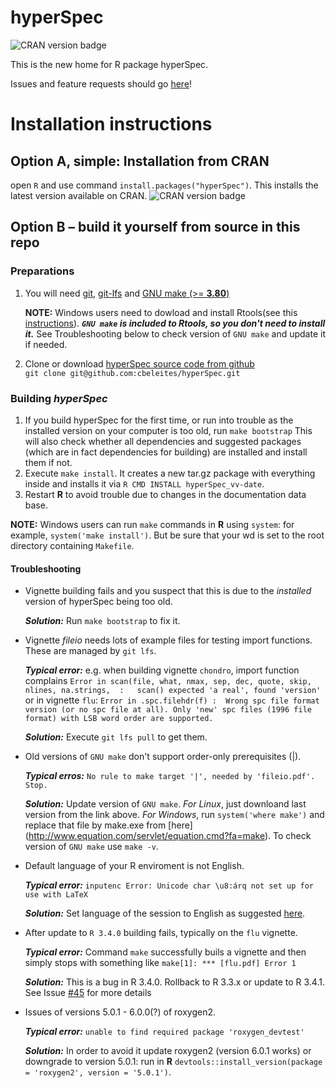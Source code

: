 # hyperSpec

![CRAN version badge](https://www.r-pkg.org/badges/version/{package})

This is the new home for R package hyperSpec.

Issues and feature requests should go [here](https://github.com/cbeleites/hyperSpec/issues)!

# Installation instructions

## Option A, simple: Installation from CRAN

open `R` and use command `install.packages("hyperSpec")`. This installs the latest version available on CRAN. ![CRAN version badge](https://www.r-pkg.org/badges/version/{package})

## Option B – build it yourself from source in this repo

### Preparations
1. You will need [git](https://git-scm.com/), [git-lfs](https://packagecloud.io/github/git-lfs/install) and [GNU make (>= **3.80**)](https://www.gnu.org/software/make/)

   **NOTE:** Windows users need to dowload and install Rtools(see this [instructions](https://cran.r-project.org/bin/windows/Rtools/)). ***`GNU make` is included to Rtools, so you don't need to install it.*** See Troubleshooting below to check version of `GNU make` and update it if needed. 
1. Clone or download [hyperSpec source code from github](https://github.com/cbeleites/hyperSpec)  
   `git clone git@github.com:cbeleites/hyperSpec.git`

### Building *hyperSpec*
1. If you build hyperSpec for the first time, or run into trouble as the installed version on your computer is too old, run `make bootstrap`
  This will also check whether all dependencies and suggested packages (which are in fact dependencies for building) are installed and install them if not. 
1. Execute `make install`. It creates a new tar.gz package with everything inside and installs it via `R CMD INSTALL hyperSpec_vv-date`.
1. Restart **R** to avoid trouble due to changes in the documentation data base.

**NOTE:** Windows users can run `make` commands in **R** using `system`: for example, `system('make install')`. But be sure that your wd is set to the root directory containing `Makefile`.

#### Troubleshooting

* Vignette building fails and you suspect that this is due to the *installed* version of hyperSpec being too old.
   
   ***Solution:*** Run `make bootstrap` to fix it.
* Vignette *fileio* needs lots of example files for testing import functions. These are managed by `git lfs`.

   ***Typical error:*** e.g. when building vignette `chondro`, import function complains `Error in scan(file, what, nmax, sep, dec, quote, skip, nlines, na.strings,  :   scan() expected 'a real', found 'version'`  
   or in vignette `flu`: `Error in .spc.filehdr(f) : 
  Wrong spc file format version (or no spc file at all).
Only 'new' spc files (1996 file format) with LSB word order are supported.`
  
   
   ***Solution:*** Execute `git lfs pull` to get them.
* Old versions of `GNU make` don't support order-only prerequisites (|).
   
   ***Typical erros:*** `No rule to make target '|', needed by 'fileio.pdf'. Stop.`

   ***Solution:*** Update version of `GNU make`. *For Linux*, just downloand last version from the link above. *For Windows*, run `system('where make')` and replace that file by make.exe from [here] (http://www.equation.com/servlet/equation.cmd?fa=make). To check version of `GNU make` use `make -v`.
* Default language of your R enviroment is not English.

   ***Typical error:*** `inputenc Error: Unicode char \u8:árq not set up for use with LaTeX`
   
   ***Solution:*** Set language of the session to English as suggested [here](http://stackoverflow.com/questions/13575180/how-to-change-language-settings-in-r).

* After update to `R 3.4.0` building fails, typically on the `flu` vignette.

   ***Typical error:*** Command `make` successfully buils a vignette and then simply stops with something like `make[1]: *** [flu.pdf] Error 1`
   
   ***Solution:*** This is a bug in R 3.4.0. Rollback to R 3.3.x or update to R 3.4.1. See Issue [#45](https://github.com/cbeleites/hyperSpec/issues/45) for more details
     
* Issues of versions 5.0.1 - 6.0.0(?) of roxygen2.

   ***Typical error:*** `unable to find required package 'roxygen_devtest'`
   
   ***Solution:*** In order to avoid it update roxygen2 (version 6.0.1 works) or downgrade to version 5.0.1: run in **R** `devtools::install_version(package = 'roxygen2', version = '5.0.1')`.
